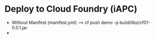 # Deploy to Cloud Foundry (iAPC) 


 * Without Manifest (manifest.yml)  --> cf push demo -p build/libs/cf01-0.0.1.jar
 * 



